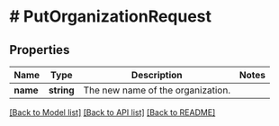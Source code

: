 # # PutOrganizationRequest

## Properties

Name | Type | Description | Notes
------------ | ------------- | ------------- | -------------
**name** | **string** | The new name of the organization. |

[[Back to Model list]](../../README.md#models) [[Back to API list]](../../README.md#endpoints) [[Back to README]](../../README.md)
